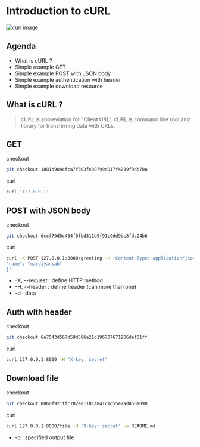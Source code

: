 # Introduction to cURL
![curl image](https://curl.se/logo/curl-logo.svg)

## Agenda
- What is cURL ?
- Simple example GET
- Simple example POST with JSON body
- Simple example authentication with header
- Simple example download resource

## What is cURL ?
> cURL is abbreviation for "Client URL". cURL is command line tool and library for transferring data with URLs.

## GET
checkout
```sh
git checkout 1881d984cfca7f303fe08799d017f4299f9db78a
```

curl
```sh
curl '127.0.0.1'
```

## POST with JSON body
checkout
```sh
git checkout dccf79d8c434f0fbd311b9f91c9dd9bc8fdc24b6
```
curl
```sh
curl -X POST 127.0.0.1:8000/greeting -H 'Content-Type: application/json' -d '{
"name": "nardiyansah"
}'
```
- -X, --request : define HTTP method
- -H, --header : define header (can more than one)
- -d : data

## Auth with header
checkout
```sh
git checkout 6e7543d567d59d586a21d196707671906def01ff
```
curl
```sh
curl 127.0.0.1:8000 -H 'X-key: secret'
```

## Download file
checkout
```sh
git checkout 8860f921ffc782ed118ca841c1d55e7ad856a098
```
curl
```sh
curl 127.0.0.1:8000/file -H 'X-key: secret' -o README.md
```
- -o : specified output file